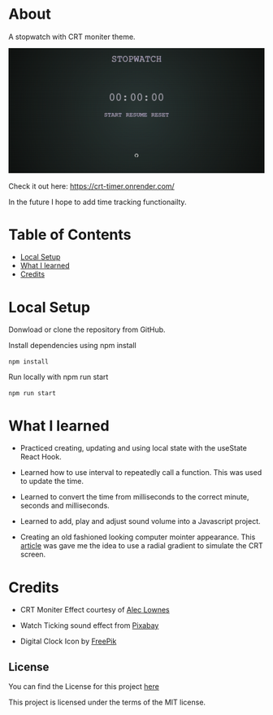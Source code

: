# About

A stopwatch with CRT moniter theme.

![Screenshot](/src/assets/screenshot.png)

Check it out here: https://crt-timer.onrender.com/

In the future I hope to add time tracking functionailty.

# Table of Contents

- [Local Setup](#local-setup)
- [What I learned](#what-i-learned)
- [Credits](#credit)

# Local Setup

Donwload or clone the repository from GitHub.

Install dependencies using npm install

`npm install`

Run locally with npm run start

`npm run start`

# What I learned

- Practiced creating, updating and using local state with the useState React Hook.

- Learned how to use interval to repeatedly call a function. This was used to update the time.

- Learned to convert the time from milliseconds to the correct minute, seconds and milliseconds.

- Learned to add, play and adjust sound volume into a Javascript project.

- Creating an old fashioned looking computer mointer appearance. This [article](https://webartisan.info/how-i-made-my-80s-retro-style-homepage-part-1) was gave me the idea to use a radial gradient to simulate the CRT screen.

# Credits

- CRT Moniter Effect courtesy of [Alec Lownes](http://aleclownes.com/2017/02/01/crt-display.html)

- Watch Ticking sound effect from [Pixabay](https://pixabay.com/?utm_source=link-attribution&utm_medium=referral&utm_campaign=music&utm_content=69213)

- Digital Clock Icon by [FreePik](https://www.flaticon.com/free-icons/digital-clock)

## License

You can find the License for this project [here](#LICENSE.md)

This project is licensed under the terms of the MIT license.